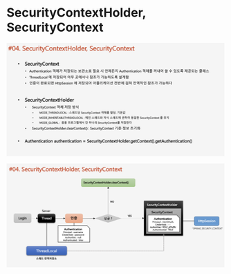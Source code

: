 # SecurityContextHolder, SecurityContext

![](../../../../../.gitbook/assets/2020-10-18-4.55.03-1.png)

![](../../../../../.gitbook/assets/2020-10-18-4.55.13.png)

